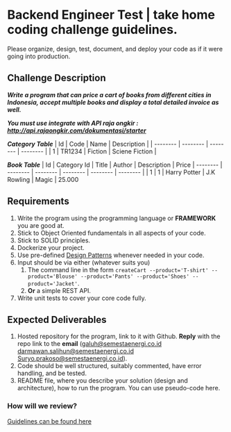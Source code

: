 # Backend Engineer Test | take home coding challenge guidelines.
Please organize, design, test, document, and deploy your code as if it were going into production.

## Challenge Description

***Write a program that can price a cart of books from different cities in Indonesia, accept multiple books and display a total detailed invoice as well.***

***You must use integrate with API raja ongkir : http://api.rajaongkir.com/dokumentasi/starter***

***Category Table***
| Id | Code | Name | Description |
| -------- | -------- | -------- |  -------- | 
| 1 | TR1234 | Fiction | Sciene Fiction |

***Book Table***
| Id | Category Id | Title | Author | Description | Price
| -------- | -------- | -------- |  -------- | -------- |  -------- | 
| 1 | 1 | Harry Potter | J.K Rowling | Magic | 25.000

## Requirements
1. Write the program using the programming language or **FRAMEWORK** you are good at.
1. Stick to Object Oriented fundamentals in all aspects of your code. 
1. Stick to SOLID principles.
1. Dockerize your project.
1. Use pre-defined [Design Patterns](https://en.wikipedia.org/wiki/Software_design_pattern) whenever needed in your code. 
1. Input should be via either (whatever suits you)
	1. The command line in the form `createCart --product='T-shirt' --product='Blouse' --product='Pants' --product='Shoes' --product='Jacket'`.
	1. **Or** a simple REST API.
1. Write unit tests to cover your core code fully.
  
## Expected Deliverables
1. Hosted repository for the program, link to it with Github. **Reply** with the repo link to the **email** (galuh@semestaenergi.co.id darmawan.salihun@semestaenergi.co.id Suryo.prakoso@semestaenergi.co.id).
1. Code should be well structured, suitably commented, have error handling, and be tested.
1. README file, where you describe your solution (design and architecture), how to run the program. You can use pseudo-code here.

 
### How will we review?
[Guidelines can be found here](README.md)

